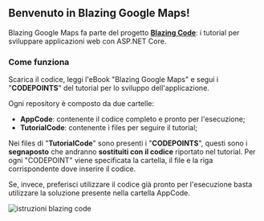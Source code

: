 ## Benvenuto in Blazing Google Maps!

Blazing Google Maps fa parte del progetto **[Blazing Code](https://etabetaweb.github.io/BlazingCode/)**: i tutorial per sviluppare applicazioni web con ASP.NET Core.

### Come funziona

Scarica il codice, leggi l'eBook "Blazing Google Maps" e segui i "**CODEPOINTS**" del tutorial per lo sviluppo dell'applicazione.

Ogni repository è composto da due cartelle:

- **AppCode**: contenente il codice completo e pronto per l'esecuzione;
- **TutorialCode**: contenente i files per seguire il tutorial; 

Nei files di "**TutorialCode**" sono presenti i "**CODEPOINTS**", questi sono i **segnaposto** che andranno **sostituiti con il codice** riportato nel tutorial. Per ogni "CODEPOINT" viene specificata la cartella, il file e la riga corrispondente dove inserire il codice. 

Se, invece, preferisci utilizzare il codice già pronto per l'esecuzione basta utilizzare la soluzione presente nella cartella AppCode.




![istruzioni blazing code](https://etabetaweb.files.wordpress.com/2020/07/blazing-code-istruzioni.jpg)